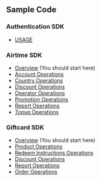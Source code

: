 ## Sample Code

### Authentication SDK

* [USAGE](reloadly_auth_package/README.md)


### Airtime SDK

* [Overview](reloadly_airtime_package/README.md) (You should start here)
* [Account Operations](reloadly_airtime_package/reloadly_airtime/airtime/docs/ACCOUNT-OPERATIONS.md)
* [Country Operations](reloadly_airtime_package/reloadly_airtime/airtime/docs/COUNTRY-OPERATIONS.md)
* [Discount Operations](reloadly_airtime_package/reloadly_airtime/airtime/docs/DISCOUNT-OPERATIONS.md)
* [Operator Operations](reloadly_airtime_package/reloadly_airtime/airtime/docs/OPERATOR-OPERATIONS.md)
* [Promotion Operations](reloadly_airtime_package/reloadly_airtime/airtime/docs/PROMOTION-OPERATIONS.md)
* [Report Operations](reloadly_airtime_package/reloadly_airtime/airtime/docs/REPORT-OPERATIONS.md)
* [Topup Operations](reloadly_airtime_package/reloadly_airtime/airtime/docs/TOPUP-OPERATIONS.md)


### Giftcard SDK

* [Overview](reloadly_giftcard_package/README.md) (You should start here)
* [Product Operations](reloadly_giftcard_package/reloadly_giftcard/giftcard/docs/PRODUCT-OPERATIONS.md)
* [Redeem Instructions Operations](reloadly_giftcard_package/reloadly_giftcard/giftcard/docs/REDEEM-OPERATIONS.md)
* [Discount Operations](reloadly_giftcard_package/docs/reloadly_giftcard/giftcard/DISCOUNT-OPERATIONS.md)
* [Report Operations](reloadly_giftcard_package/reloadly_giftcard/giftcard/docs/REPORT-OPERATIONS.md)
* [Order Operations](reloadly_giftcard_package/reloadly_giftcard/giftcard/docs/ORDER-OPERATIONS.md)
